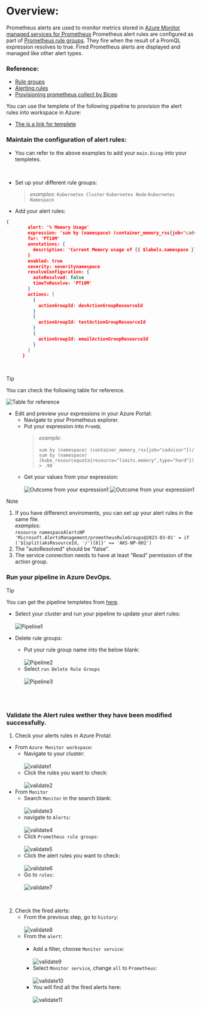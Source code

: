 # Overview:

Prometheus alerts are used to monitor metrics stored in [Azure Monitor managed services for Prometheus](https://learn.microsoft.com/en-us/azure/azure-monitor/essentials/prometheus-metrics-overview)
Prometheus alert rules are configured as part of [Prometheus rule groups](https://learn.microsoft.com/en-us/azure/azure-monitor/essentials/prometheus-rule-groups). They fire when the result of a PromQL expression resolves to true. Fired Prometheus alerts are displayed and managed like other alert types.
<br/>
### Reference:
* [Rule groups](https://learn.microsoft.com/en-us/azure/azure-monitor/essentials/prometheus-rule-groups)
* [Alerting rules](https://prometheus.io/docs/prometheus/latest/configuration/alerting_rules/)
* [Provisioning prometheus collect by Bicep](https://github.com/Azure/prometheus-collector/blob/main/AddonBicepTemplate/recommendedMetricAlerts.bicep)

You can use the templete of the following pipeline to provision the alert rules into workspace in Azure:
* [The is a link for templete]()

### Maintain the configuration of alert rules:

* You can refer to the above examples to add your `main.bicep` into your templetes.
<br/>

* Set up your different rule groups: 
   > _examples_: 
     `Kubernetes Cluster`
     `Kubernetes Node`
     `Kubernetes Namespace`

* Add your alert rules:
```json
{
        alert: '% Memory Usage'
        expression: 'sum by (namespace) (container_memory_rss{job="cadvisor"})/ sum by (namespace) (kube_resourcequota{resource="limits.memory",type="hard"}) > .90 '
        for: 'PT10M'
        annotations: {
          description: 'Current Memory usage of {{ $labels.namespace }} is: {{  $value | humanizePercentage }}'
        }
        enabled: true
        severity: severitynamespace
        resolveConfiguration: {
          autoResolved: false
          timeToResolve: 'PT10M'
        }
        actions: [
          {
            actionGroupId: devActionGroupResourceId
          }
          {
            actionGroupId: testActionGroupResourceId
          }
          {
            actionGroupId: emailActionGroupResourceId
          }
        ]
      }
```
<br/>

> [!TIP]
> You can check the following table for reference.

![Table for reference](../assets/images/AlertRules/rules.png)

* Edit and preview your expressions in your Azure Portal:
  + Navigate to your Prometheus explorer.
  + Put your expression into `PromQL`
    > _example_: <br/><br/>
    ```sum by (namespace) (container_memory_rss{job="cadvisor"})/ sum by (namespace) (kube_resourcequota{resource="limits.memory",type="hard"}) > .90```
  + Get your values from your expression:<br/><br/>
    ![Outcome from your expression1](../assets/images/AlertRules/outcome1.png)
    ![Outcome from your expression1](../assets/images/AlertRules/outcome2.png)

> [!NOTE]
> 1. If you have differenct enviroments, you can set up your alert rules in the same file.<br/>_examples:_<br/> ```resource namespaceAlertsNP 'Microsoft.AlertsManagement/prometheusRuleGroups@2023-03-01' = if ('${split(aksResourceId, '/')[8]}' == 'AKS-NP-002')```
> 2. The "autoResolved" should be “false”.
> 3. The service connection needs to have at least “Read” permission of the action group.

### Run your pipeline in Azure DevOps.
> [!TIP]
> You can get the pipeline templetes from [here]().

* Select your cluster and run your pipeline to update your alert rules:<br/><br/>
![Pipeline1](../assets/images/AlertRules/pipeline1.png)

* Delete rule groups:
  - Put your rule group name into the below blank:<br/><br/>
  ![Pipeline2](../assets/images/AlertRules/pipeline2.png)
  - Select `run Delete Rule Groups`<br/><br/>
  ![Pipeline3](../assets/images/AlertRules/pipeline3.png)

<br/><br/>

### Validate the Alert rules wether they have been modified successfully.

1. Check your alerts rules in Azure Protal:
- From `Azure Monitor workspace`:
   - Navigate to your cluster:<br/><br/>
   ![validate1](../assets/images/AlertRules/validate1.png)
   - Click the rules you want to check:<br/><br/>
   ![validate2](../assets/images/AlertRules/validate2.png)
- From `Monitor`
   - Search `Monitor` in the search blank:<br/><br/>
   ![validate3](../assets/images/AlertRules/validate3.png)
   - navigate to `Alerts`:<br/><br/>
   ![validate4](../assets/images/AlertRules/validate4.png)
   - Click `Prometheus rule groups`:<br/><br/>
   ![validate5](../assets/images/AlertRules/validate5.png)
   - Click the alert rules you want to check:<br/><br/>
   ![validate6](../assets/images/AlertRules/validate6.png)
   - Go to `rules`:<br/><br/>
   ![validate7](../assets/images/AlertRules/validate7.png)
<br/>

2. Check the fired alerts:
   - From the previous step, go to `history`:<br/><br/>
   ![validate8](../assets/images/AlertRules/validate8.png)
   - From the `alert`:<br/><br/>
     - Add a filter, choose `Monitor service`:<br/><br/>
     ![validate9](../assets/images/AlertRules/validate9.png)
     - Select `Monitor service`, change `all` to `Prometheus`:<br/><br/>
     ![validate10](../assets/images/AlertRules/validate10.png) 
     - You will find all the fired alerts here:<br/><br/>
     ![validate11](../assets/images/AlertRules/validate11.png)  